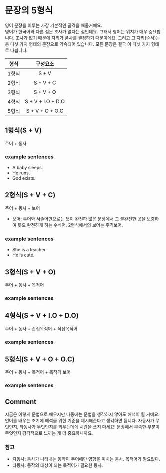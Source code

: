 # 문장의 5형식
영어 문장을 이루는 가장 기본적인 골격을 배울거에요.<br>
영어가 한국어와 다른 점은 조사가 없다는 점인데요. 그래서 영어는 위치가 매우 중요합니다.
조사가 없기 때문에 자리가 품사를 결정하기 때문이에요.
그리고 그 자리(순서)는 총 다섯 가지 형태의 문장으로 약속되어 있습니다.
모든 문장은 결국 이 다섯 가지 형태로 나뉩니다.

|형식|구성요소|
|:------:|:------:|
|1형식| S + V|
|2형식| S + V + C|
3형식| S + V + O
4형식| S + V + I.O + D.O
5형식| S + V + O + O.C
## 1형식(S + V)
주어 + 동사
### example sentences
- A baby sleeps.
- He runs.
- God exists.
## 2형식(S + V + C)
주어 + 동사 + 보어
-  보어: 주어와 서술어만으로는 뜻이 완전하 않은 문장에서 그 불완전한 곳을 보충하여 뜻으 완전하게 하는 수식어.
  2형식에서의 보어는 주격보어.  
### example sentences
- She is a teacher.
- He is cute.
## 3형식(S + V + O)
주어 + 동사 + 목적어
### example sentences
## 4형식(S + V + I.O + D.O)
주어 + 동사 + 간접목적어 + 직접목적어
### example sentences
## 5형식(S + V + O + O.C)
주어 + 동사 + 목적어 + 목적격 보어
### example sentences


## Comment
지금은 이렇게 문법으로 배우지만 나중에는 문법을 생각하지 않아도 해석이 될 거에요.
언어를 배우는 초기에 해석을 위한 기준을 제시해준다고 생각하면 됩니다.
자동사가 무엇인지, 타동사가 무엇인지를 외우는데에 시간을 쓰지 마세요!
문장에서 부족한 부분이 무엇인지 감각적으로 느끼는 게 더 중요하니까요.

### 참고
- 자동사: 동사가 나타내는 동작이 주어에만 영향을 미치는 동사. 목적어가 필요없다.
- 타동사: 동작의 대상이 되는 목적어가 필요한 동사.
